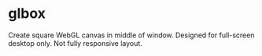 # glbox

Create square WebGL canvas in middle of window. Designed for full-screen desktop only. Not fully responsive layout.
